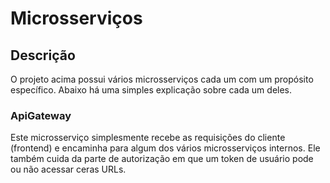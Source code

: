 # Microsserviços

## Descrição

O projeto acima possui vários microsserviços cada um com um propósito específico. Abaixo há uma simples explicação sobre cada um deles.

### ApiGateway

Este microsserviço simplesmente recebe as requisições do cliente (frontend) e encaminha para algum dos vários microsserviços internos. Ele também cuida da parte de autorização em que um token de usuário pode ou não acessar ceras URLs.
